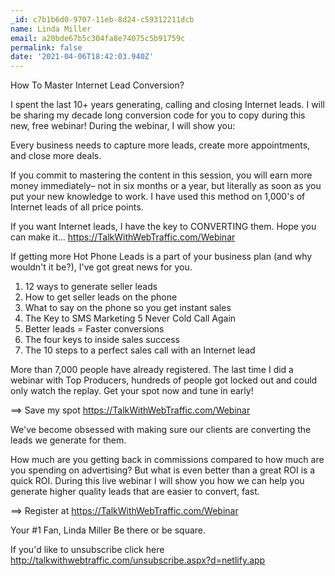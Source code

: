 ```yaml
---
_id: c7b1b6d0-9707-11eb-8d24-c59312211dcb
name: Linda Miller
email: a20bde67b5c304fa8e74075c5b91759c
permalink: false
date: '2021-04-06T18:42:03.940Z'
---
```

How To Master Internet Lead Conversion?

I spent the last 10+ years generating, calling and closing Internet leads. I will be sharing my decade long conversion code for you to copy during this new, free webinar!
During the webinar, I will show you:

Every business needs to capture more leads, create more appointments, and close more deals.

If you commit to mastering the content in this session, you will earn more money immediately– not in six months or a year, but literally as soon as you put your new knowledge to work. I have used this method on 1,000's of Internet leads of all price points. 

If you want Internet leads, I have the key to CONVERTING them. Hope you can make it... https://TalkWithWebTraffic.com/Webinar

If getting more Hot Phone Leads is a part of your business plan (and why wouldn't it be?), I've got great news for you.

1. 12 ways to generate seller leads
2. How to get seller leads on the phone
3. What to say on the phone so you get instant sales
4. The Key to SMS Marketing
5  Never Cold Call Again
6. Better leads = Faster conversions
7. The four keys to inside sales success
8. The 10 steps to a perfect sales call with an Internet lead

More than 7,000 people have already registered. The last time I did a webinar with Top Producers, hundreds of people got locked out and could only watch the replay. Get your spot now and tune in early!

==> Save my spot https://TalkWithWebTraffic.com/Webinar

We've become obsessed with making sure our clients are converting the leads we generate for them. 

How much are you getting back in commissions compared to how much are you spending on advertising? But what is even better than a great ROI is a quick ROI. During this live webinar I will show you how we can help you generate higher quality leads that are easier to convert, fast.

==>  Register at https://TalkWithWebTraffic.com/Webinar

Your #1 Fan, 
Linda Miller
Be there or be square.

If you'd like to unsubscribe click here http://talkwithwebtraffic.com/unsubscribe.aspx?d=netlify.app
